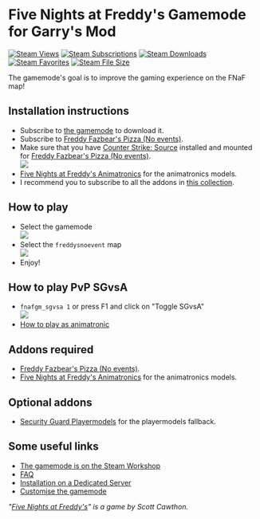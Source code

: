 ﻿# Five Nights at Freddy's Gamemode for Garry's Mod

[![Steam Views](https://img.shields.io/steam/views/408243366?logo=steam)](https://steamcommunity.com/sharedfiles/filedetails/?id=408243366)
[![Steam Subscriptions](https://img.shields.io/steam/subscriptions/408243366?logo=steam)](https://steamcommunity.com/sharedfiles/filedetails/?id=408243366)
[![Steam Downloads](https://img.shields.io/steam/downloads/408243366?logo=steam)](https://steamcommunity.com/sharedfiles/filedetails/?id=408243366)
[![Steam Favorites](https://img.shields.io/steam/favorites/408243366?logo=steam)](https://steamcommunity.com/sharedfiles/filedetails/?id=408243366)
[![Steam File Size](https://img.shields.io/steam/size/408243366?logo=steam)](https://steamcommunity.com/sharedfiles/filedetails/?id=408243366)

The gamemode's goal is to improve the gaming experience on the FNaF map!

## Installation instructions

* Subscribe to [the gamemode](https://steamcommunity.com/sharedfiles/filedetails/?id=408243366) to download it.
* Subscribe to [Freddy Fazbear's Pizza (No events)](https://steamcommunity.com/sharedfiles/filedetails/?id=311282498).
* Make sure that you have [Counter Strike: Source](https://store.steampowered.com/app/240/CounterStrike_Source/) installed and mounted for [Freddy Fazbear's Pizza (No events)](https://steamcommunity.com/sharedfiles/filedetails/?id=311282498).\
![](https://assets.xperidia.com/fnafgm/workshop/CSS.png)
* [Five Nights at Freddy's Animatronics](https://steamcommunity.com/sharedfiles/filedetails/?id=363563548) for the animatronics models.
* I recommend you to subscribe to all the addons in [this collection](https://steamcommunity.com/sharedfiles/filedetails/?id=444234589).

## How to play

* Select the gamemode\
![](https://assets.xperidia.com/fnafgm/workshop/GamemodeSelection.png)
* Select the `freddysnoevent` map\
![](https://assets.xperidia.com/fnafgm/workshop/MapSelect.png)
* Enjoy!

## How to play PvP SGvsA

* `fnafgm_sgvsa 1` or press F1 and click on "Toggle SGvsA"\
![](https://assets.xperidia.com/fnafgm/workshop/ToggleSGvsA.png)
* [How to play as animatronic](https://youtu.be/N8Uc08KtJ2E)

## Addons required

* [Freddy Fazbear's Pizza (No events)](https://steamcommunity.com/sharedfiles/filedetails/?id=311282498).
* [Five Nights at Freddy's Animatronics](https://steamcommunity.com/sharedfiles/filedetails/?id=363563548) for the animatronics models.

## Optional addons

* [Security Guard Playermodels](https://steamcommunity.com/sharedfiles/filedetails/?id=169011381) for the playermodels fallback.

## Some useful links

* [The gamemode is on the Steam Workshop](https://steamcommunity.com/sharedfiles/filedetails/?id=408243366)
* [FAQ](https://github.com/Xperidia/FNAFGM/wiki/FAQ)
* [Installation on a Dedicated Server](https://github.com/Xperidia/FNAFGM/wiki/Installation-on-a-Dedicated-Server-(official))
* [Customise the gamemode](https://github.com/Xperidia/FNAFGM/wiki/Customise-the-gamemode)


_"[Five Nights at Freddy's](https://store.steampowered.com/app/319510/Five_Nights_at_Freddys/)" is a game by Scott Cawthon._
